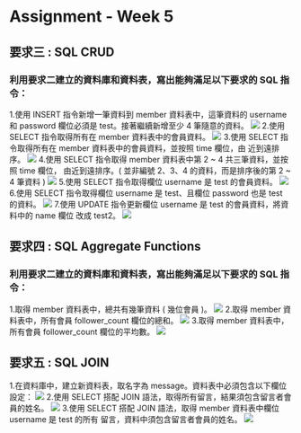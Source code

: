 # Assignment - Week 5

## 要求三 : SQL CRUD
### 利用要求二建立的資料庫和資料表，寫出能夠滿足以下要求的 SQL 指令：

1.使用 INSERT 指令新增一筆資料到 member 資料表中，這筆資料的 username 和
password 欄位必須是 test。接著繼續新增至少 4 筆隨意的資料。
![](https://s3.bmp.ovh/imgs/2022/01/22a615620c91629a.png)
2.使用 SELECT 指令取得所有在 member 資料表中的會員資料。
![](https://s3.bmp.ovh/imgs/2022/01/22a615620c91629a.png)
3.使用 SELECT 指令取得所有在 member 資料表中的會員資料，並按照 time 欄位，由
近到遠排序。
![](https://i.imgur.com/NmAIxEX.png)
4.使用 SELECT 指令取得 member 資料表中第 2 ~ 4 共三筆資料，並按照 time 欄位，
由近到遠排序。( 並非編號 2、3、4 的資料，而是排序後的第 2 ~ 4 筆資料 )
![](https://i.imgur.com/tfCiFPH.png)
5.使用 SELECT 指令取得欄位 username 是 test 的會員資料。
![](https://i.imgur.com/rnGTHp9.png)
6.使用 SELECT 指令取得欄位 username 是 test、且欄位 password 也是 test 的資料。
![](https://i.imgur.com/EvwtzoD.png)
7.使用 UPDATE 指令更新欄位 username 是 test 的會員資料，將資料中的 name 欄位
改成 test2。
![](https://i.imgur.com/uGrK7cn.png)

## 要求四 : SQL Aggregate Functions
### 利用要求二建立的資料庫和資料表，寫出能夠滿足以下要求的 SQL 指令：
1.取得 member 資料表中，總共有幾筆資料 ( 幾位會員 )。
![](https://i.imgur.com/47ppHt9.png)
2.取得 member 資料表中，所有會員 follower_count 欄位的總和。
![](https://i.imgur.com/nWpEBwe.png)
3.取得 member 資料表中，所有會員 follower_count 欄位的平均數。
![](https://i.imgur.com/9e7y1bU.png)

## 要求五 : SQL JOIN
1.在資料庫中，建立新資料表，取名字為 message。資料表中必須包含以下欄位設定：
![](https://i.imgur.com/8GkpuKV.png)
2.使用 SELECT 搭配 JOIN 語法，取得所有留言，結果須包含留言者會員的姓名。
![](https://i.imgur.com/1zlnTqS.png)
3.使用 SELECT 搭配 JOIN 語法，取得 member 資料表中欄位 username 是 test 的所有
留言，資料中須包含留言者會員的姓名。
![](https://i.imgur.com/7VfpVy7.png)





